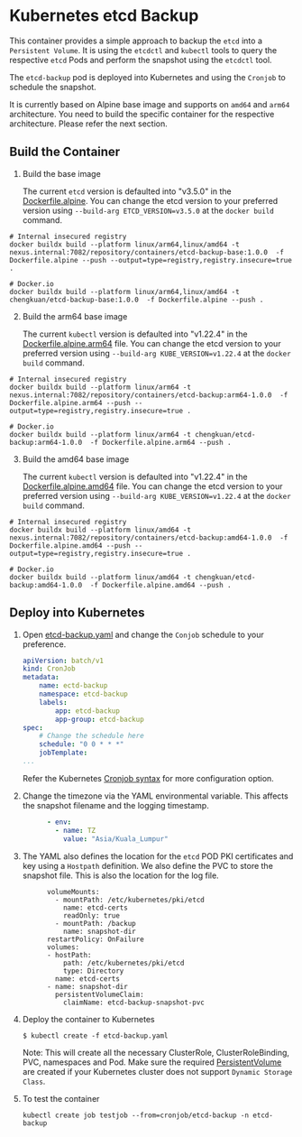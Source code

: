 # Kubernetes etcd Backup

This container provides a simple approach to backup the `etcd` into a `Persistent Volume`. It is using the `etcdctl` and `kubectl` tools to query the respective `etcd` Pods and perform the snapshot using the `etcdctl` tool.

The `etcd-backup` pod is deployed into Kubernetes and using the `Cronjob` to schedule the snapshot.

It is currently based on Alpine base image and supports on `amd64` and `arm64` architecture. You need to build the specific container for the respective architecture. Please refer the next section.

## Build the Container

1. Build the base image

    The current `etcd` version is defaulted into "v3.5.0" in the [Dockerfile.alpine](./Dockerfile.alpine). 
    You can change the etcd version to your preferred version using `--build-arg ETCD_VERSION=v3.5.0` at the `docker build` command.

  ```
  # Internal insecured registry
  docker buildx build --platform linux/arm64,linux/amd64 -t nexus.internal:7082/repository/containers/etcd-backup-base:1.0.0  -f Dockerfile.alpine --push --output=type=registry,registry.insecure=true .

  # Docker.io
  docker buildx build --platform linux/arm64,linux/amd64 -t chengkuan/etcd-backup-base:1.0.0  -f Dockerfile.alpine --push .
  ```

2. Build the arm64 base image

    The current `kubectl` version is defaulted into "v1.22.4" in the [Dockerfile.alpine.arm64](./Dockerfile.alpine.arm64) file. 
    You can change the etcd version to your preferred version using `--build-arg KUBE_VERSION=v1.22.4` at the `docker build` command.

  ```
  # Internal insecured registry
  docker buildx build --platform linux/arm64 -t nexus.internal:7082/repository/containers/etcd-backup:arm64-1.0.0  -f Dockerfile.alpine.arm64 --push --output=type=registry,registry.insecure=true .

  # Docker.io
  docker buildx build --platform linux/arm64 -t chengkuan/etcd-backup:arm64-1.0.0  -f Dockerfile.alpine.arm64 --push .
  ```

3. Build the amd64 base image

    The current `kubectl` version is defaulted into "v1.22.4" in the [Dockerfile.alpine.amd64](./Dockerfile.alpine.amd64) file. 
    You can change the etcd version to your preferred version using `--build-arg KUBE_VERSION=v1.22.4` at the `docker build` command.

  ```
  # Internal insecured registry
  docker buildx build --platform linux/amd64 -t nexus.internal:7082/repository/containers/etcd-backup:amd64-1.0.0  -f Dockerfile.alpine.amd64 --push --output=type=registry,registry.insecure=true .

  # Docker.io
  docker buildx build --platform linux/amd64 -t chengkuan/etcd-backup:amd64-1.0.0  -f Dockerfile.alpine.amd64 --push .
  ```

## Deploy into Kubernetes

1. Open [etcd-backup.yaml](./etcd-backup.yaml) and change the `Conjob` schedule to your preference. 

    ```yaml
    apiVersion: batch/v1
    kind: CronJob
    metadata:
        name: ectd-backup
        namespace: etcd-backup
        labels:
            app: etcd-backup
            app-group: etcd-backup
    spec:
        # Change the schedule here
        schedule: "0 0 * * *"
        jobTemplate:
    ...
    ```
    Refer the Kubernetes [Cronjob syntax](https://kubernetes.io/docs/concepts/workloads/controllers/cron-jobs/#cron-schedule-syntax) for more configuration option.

    

2. Change the timezone via the YAML environmental variable. This affects the snapshot filename and the logging timestamp.
    ```yaml
          - env:
            - name: TZ
              value: "Asia/Kuala_Lumpur"
    ```

3. The YAML also defines the location for the `etcd` POD PKI certificates and key using a `Hostpath` definition. We also define the PVC to store the snapshot file. This is also the location for the log file.

    ```
          volumeMounts:
            - mountPath: /etc/kubernetes/pki/etcd
              name: etcd-certs
              readOnly: true
            - mountPath: /backup
              name: snapshot-dir
          restartPolicy: OnFailure
          volumes:
          - hostPath:
              path: /etc/kubernetes/pki/etcd
              type: Directory
            name: etcd-certs
          - name: snapshot-dir
            persistentVolumeClaim:
              claimName: etcd-backup-snapshot-pvc

    ```

2. Deploy the container to Kubernetes

    ```
    $ kubectl create -f etcd-backup.yaml
    ```
    Note: This will create all the necessary ClusterRole, ClusterRoleBinding, PVC, namespaces and Pod. Make sure the required [PersistentVolume](https://kubernetes.io/docs/concepts/storage/persistent-volumes/#persistent-volumes) are created if your Kubernetes cluster does not support `Dynamic Storage Class`.

3. To test the container

    ```
    kubectl create job testjob --from=cronjob/etcd-backup -n etcd-backup
    ```
